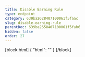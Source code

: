 ```yaml
---
title: Disable Earning Rule
type: endpoint
category: 639ba2628407100061f5faac
slug: disable-earning-rule
parentDoc: 639ba2658407100061f5fab6
hidden: false
order: 27
---
```

[block:html]
{
  "html": "<style>\n.LanguagePicker-divider { \n  display: none; }\n  \n[title=\"Toggle library\"] { \n  display: none; }\n</style>"
}
[/block]